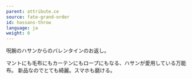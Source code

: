 ```yaml
---
parent: attribute.ce
source: fate-grand-order
id: hassans-throw
language: ja
weight: 0
---
```


呪腕のハサンからのバレンタインのお返し。

マントにも毛布にもカーテンにもロープにもなる、ハサンが愛用している万能布。
新品なのでとても綺麗。スマホも磨ける。
